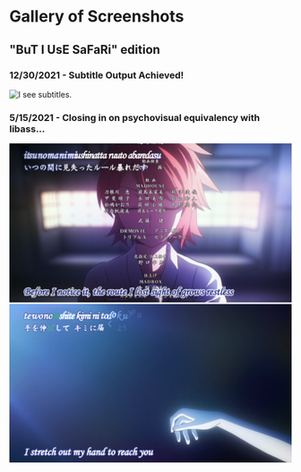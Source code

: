 # Gallery of Screenshots

## "BuT I UsE SaFaRi" edition

### 12/30/2021 - Subtitle Output Achieved!

![I see subtitles.](/gallery/images/gallery1.png)

### 5/15/2021 - Closing in on psychovisual equivalency with libass...

![Karaoke FTW!](/gallery/images/gallery2.png)
![Japanese text works too!](/gallery/images/gallery3.png)
